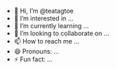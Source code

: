 - 👋 Hi, I’m @teatagtoe
- 👀 I’m interested in ...
- 🌱 I’m currently learning ...
- 💞️ I’m looking to collaborate on ...
- 📫 How to reach me ...
- 😄 Pronouns: ...
- ⚡ Fun fact: ...

<!---
teatagtoe/teatagtoe is a ✨ special ✨ repository because its `README.md` (this file) appears on your GitHub profile.
You can click the Preview link to take a look at your changes.
--->
